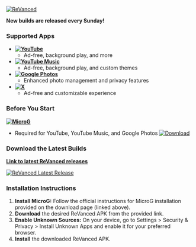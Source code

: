 [![ReVanced](https://img.shields.io/badge/ReVanced-Apks-teal)](https://github.com/ReVanced/ReVanced)

**New builds are released every Sunday!**

### Supported Apps

* **[![YouTube](https://img.shields.io/badge/YouTube-ReVanced-brown)](https://github.com/ReVanced/ReVanced/tree/main/app/youtube)**
  - Ad-free, background play, and more
* **[![YouTube Music](https://img.shields.io/badge/YouTube%20Music-ReVanced-red)](https://github.com/ReVanced/ReVanced/tree/main/app/youtube-music)**
  - Ad-free, background play, and custom themes
* **[![Google Photos](https://img.shields.io/badge/Google%20Photos-ReVanced-yellow)](https://github.com/ReVanced/ReVanced/tree/main/app/photos)**
  - Enhanced photo management and privacy features
* **[![X](https://img.shields.io/badge/X-ReVanced-black)](https://github.com/ReVanced/ReVanced/tree/main/app/x)**
  - Ad-free and customizable experience

### Before You Start

**[![MicroG](https://img.shields.io/badge/MicroG-ReVanced-blue)](https://github.com/ReVanced/GmsCore/releases/latest)**
- Required for YouTube, YouTube Music, and Google Photos
[![Download](https://img.shields.io/badge/Download-MicroG%20Revanced-green)](https://github.com/ReVanced/GmsCore/releases/latest)

### Download the Latest Builds

**[Link to latest ReVanced releases](https://github.com/printf-dj/revancedapks/releases/latest)**

[![ReVanced Latest Release](https://img.shields.io/github/v/release/printf-dj/revancedapks)](https://github.com/printf-dj/revancedapks/releases/latest)

### Installation Instructions

1. **Install MicroG:** Follow the official instructions for MicroG installation provided on the download page (linked above).
2. **Download** the desired ReVanced APK from the provided link.
3. **Enable Unknown Sources:** On your device, go to Settings > Security & Privacy > Install Unknown Apps and enable it for your preferred browser.
4. **Install** the downloaded ReVanced APK.
